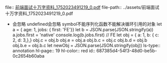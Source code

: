 file:: [前端面试十万字资料_1752023491219_0.pdf](../assets/前端面试十万字资料_1752023491219_0.pdf)
file-path:: ../assets/前端面试十万字资料_1752023491219_0.pdf

- 会忽略 undefined会忽略 symbol不能序列化函数不能解决循环引⽤的对象 let a = { age: 1, jobs: { first: 'FE'}} let b = JSON.parse(JSON.stringify(a)) a.jobs.first = 'native' console.log(b.jobs.first) // FE let obj = { a: 1, b: { c: 2, d: 3,},} obj.c = obj.b obj.e = obj.a obj.b.c = obj.c obj.b.d = obj.b obj.b.e = obj.b.c let newObj = JSON.parse(JSON.stringify(obj))
  ls-type:: annotation
  hl-page:: 19
  hl-color:: red
  id:: 687385d4-54f3-48d0-be5b-0c2654b60aba